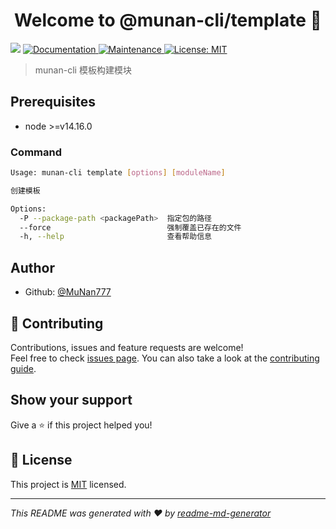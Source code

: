 <h1 align="center">Welcome to @munan-cli/template 👋</h1>
<p>
  <img src="https://img.shields.io/badge/node-%3E%3Dv14.16.0-blue.svg" />
  <a href="https://github.com/MuNan777/munan-cli#readme" target="_blank">
    <img alt="Documentation" src="https://img.shields.io/badge/documentation-yes-brightgreen.svg" />
  </a>
  <a href="https://github.com/MuNan777/munan-cli/graphs/commit-activity" target="_blank">
    <img alt="Maintenance" src="https://img.shields.io/badge/Maintained%3F-yes-green.svg" />
  </a>
  <a href="https://github.com/MuNan777/munan-cli/blob/master/LICENSE" target="_blank">
    <img alt="License: MIT" src="https://img.shields.io/github/license/MuNan777/@munan-cli/template" />
  </a>
</p>

> munan-cli 模板构建模块

## Prerequisites

- node >=v14.16.0

### Command

```sh
Usage: munan-cli template [options] [moduleName]       

创建模板

Options:
  -P --package-path <packagePath>  指定包的路径        
  --force                          强制覆盖已存在的文件
  -h, --help                       查看帮助信息  
```

## Author

* Github: [@MuNan777](https://github.com/MuNan777)

## 🤝 Contributing

Contributions, issues and feature requests are welcome!<br />Feel free to check [issues page](https://github.com/MuNan777/munan-cli/issues). You can also take a look at the [contributing guide](https://github.com/MuNan777/munan-cli/blob/master/CONTRIBUTING.md).

## Show your support

Give a ⭐️ if this project helped you!

## 📝 License

This project is [MIT](https://github.com/MuNan777/munan-cli/blob/master/LICENSE) licensed.

***
_This README was generated with ❤️ by [readme-md-generator](https://github.com/kefranabg/readme-md-generator)_